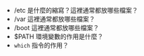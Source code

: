- /etc 是什麼的縮寫？這裡通常都放哪些檔案？
- /var 這裡通常都放哪些檔案？
- /boot 這裡通常都放哪些檔案？
- $PATH 環境變數的作用是什麼？
- `which` 指令的作用？